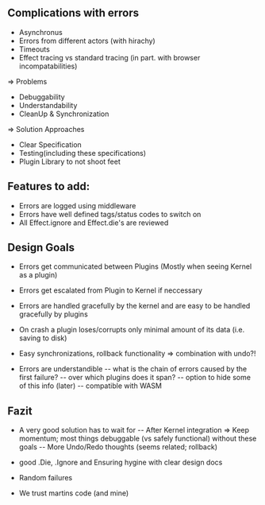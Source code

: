 ## Complications with errors

-   Asynchronus
-   Errors from different actors (with hirachy)
-   Timeouts
-   Effect tracing vs standard tracing (in part. with browser incompatabilities)

=> Problems

-   Debuggability
-   Understandability
-   CleanUp & Synchronization

=> Solution Approaches

-   Clear Specification
-   Testing(including these specifications)
-   Plugin Library to not shoot feet

## Features to add:

-   Errors are logged using middleware
-   Errors have well defined tags/status codes to switch on
-   All Effect.ignore and Effect.die's are reviewed

## Design Goals

-   Errors get communicated between Plugins (Mostly when seeing Kernel as a plugin)
-   Errors get escalated from Plugin to Kernel if neccessary
-   Errors are handled gracefully by the kernel and are easy to be handled gracefully by plugins

-   On crash a plugin loses/corrupts only minimal amount of its data (i.e. saving to disk)
-   Easy synchronizations, rollback functionality => combination with undo?!

-   Errors are understandible
    -- what is the chain of errors caused by the first failure?
    -- over which plugins does it span?
    -- option to hide some of this info (later)
    -- compatible with WASM

## Fazit

-   A very good solution has to wait for
    -- After Kernel integration => Keep momentum; most things debuggable (vs safely functional) without these goals
    -- More Undo/Redo thoughts (seems related; rollback)

-   good .Die, .Ignore and Ensuring hygine with clear design docs

-   Random failures
-   We trust martins code (and mine)
